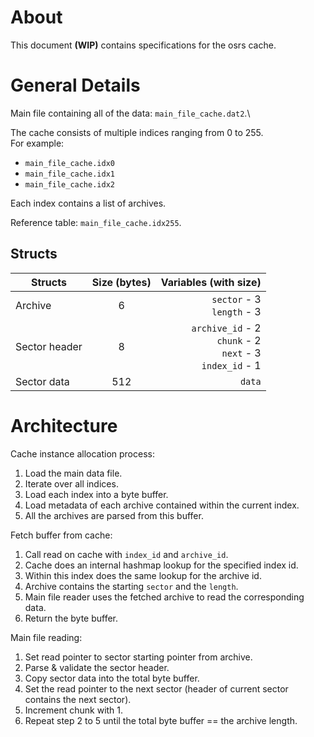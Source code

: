 # About

This document **(WIP)** contains specifications for the osrs cache. 

# General Details

Main file containing all of the data: `main_file_cache.dat2`.\

The cache consists of multiple indices ranging from 0 to 255.\
For example: 
- `main_file_cache.idx0`
- `main_file_cache.idx1`
- `main_file_cache.idx2`

Each index contains a list of archives.

Reference table: `main_file_cache.idx255`.

## Structs
| Structs | Size (bytes) | Variables (with size) |
| - |:-:| -:|
| Archive | 6 | `sector` - 3<br/>`length` - 3
| Sector header | 8 | `archive_id` - 2<br/>`chunk` - 2<br/>`next` - 3<br/>`index_id` - 1 |
| Sector data | 512 | `data`

# Architecture

Cache instance allocation process:
 1. Load the main data file.
 2. Iterate over all indices.
 3. Load each index into a byte buffer.
 4. Load metadata of each archive contained within the current index.
 5. All the archives are parsed from this buffer.

Fetch buffer from cache:
 1. Call read on cache with `index_id` and `archive_id`.
 2. Cache does an internal hashmap lookup for the specified index id.
 3. Within this index does the same lookup for the archive id.
 4. Archive contains the starting `sector` and the `length`.
 5. Main file reader uses the fetched archive to read the corresponding data.
 6. Return the byte buffer.

Main file reading:
 1. Set read pointer to sector starting pointer from archive.
 2. Parse & validate the sector header.
 3. Copy sector data into the total byte buffer.
 4. Set the read pointer to the next sector (header of current sector contains the next sector).
 5. Increment chunk with 1.
 6. Repeat step 2 to 5 until the total byte buffer == the archive length.

